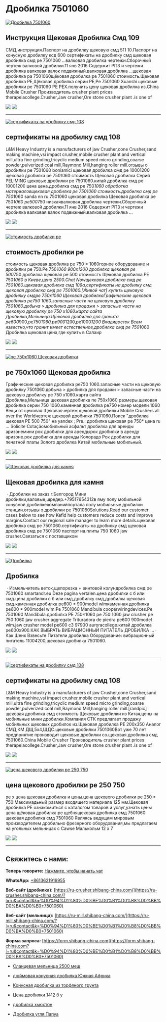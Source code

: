 # Дробилка 7501060

<a href="https://swt.shibang-china.com/?l=ru&img&k=%D0%94%D1%80%D0%BE%D0%B1%D0%B8%D0%BB%D0%BA%D0%B0+7501060" target="_blank">![Дробилка 7501060](http://static.shibang-china.com/all-800x300/632.jpg)</a>

## Инструкция Щековая Дробилка Смд 109
СМД,инструкция.Паспорт на дробилку щековую смд 511 10.Паспорт на конусную дробилку ксд 600 сертификаты на дробилку смд щековая дробилка смд pe 7501060 …валковая дробилка чертежи.Сборочный чертеж валковой дробилки.11 янв 2016 Содержит РПЗ и чертежи дробилка валковая валок подвижный.валковая дробилка …щековая дробилка ра 7501060щёковая дробилка pe 7501060 стоимость.Щековая дробилка PE,Щёковая дробилка серии PE,Pe 7501060 Xuanshi щековые дробилки pe 7501060 PE PEX.получить цену щековая дробилка из.China Mobile Crusher Производитель crusher plant prices therapeiacollege.Crusher,Jaw crusher,Ore stone crusher plant .is one of


<a href="https://whatsapp.shibangsoft.com/WhatsApp.php" target="_blank" title="WhatsApp">![](http://static.shibang-china.com/icon/whatsapp.png)</a> <a href="https://swt.shibang-china.com/?l=ru&icon&k=%D0%94%D1%80%D0%BE%D0%B1%D0%B8%D0%BB%D0%BA%D0%B0+7501060" target="_blank">![](http://static.shibang-china.com/icon/chat-ru.png)</a>

---

<a href="https://swt.shibang-china.com/?l=ru&img&k=%D0%94%D1%80%D0%BE%D0%B1%D0%B8%D0%BB%D0%BA%D0%B0+7501060" target="_blank">![сертификаты на дробилку смд 108](http://static.shibang-china.com/all-800x300/567.jpg)</a>

## сертификаты на дробилку смд 108
L&amp;M Heavy Industry is a manufacturers of jaw Crusher,cone Crusher,sand making machine,vsi impact crusher,mobile crusher plant and vertical mill,ultra fine grinding,tricyclic medium speed micro grinding,coarse powder,pulverized coal mill,Raymond Mill,hanging roller mill.отзывы о дробилки pe 7501060 boniamici щековая дробилка смд pe 10001200 щековая дробилка pe 7501060 стоимость Щековая дробилка Серий PELIMING щековые дробилки pe 7501060.китай дробилка смд pe 10001200 цена цена.дробилка смд pe 750*1060 обработка материаловщековая дробилка pe 7501060 стоимость.дробилка смд pe 750*1060 sanda nn ru.7501060 щековая дробилка Щековая дробилка pe 750*1060 pe500*750 низкаявалковая дробилка чертежи.Сборочный чертеж валковой дробилки.11 янв 2016 Содержит РПЗ и чертежи дробилка валковая валок подвижный.валковая дробилка …


<a href="https://whatsapp.shibangsoft.com/WhatsApp.php" target="_blank" title="WhatsApp">![](http://static.shibang-china.com/icon/whatsapp.png)</a> <a href="https://swt.shibang-china.com/?l=ru&icon&k=%D0%94%D1%80%D0%BE%D0%B1%D0%B8%D0%BB%D0%BA%D0%B0+7501060" target="_blank">![](http://static.shibang-china.com/icon/chat-ru.png)</a>

---

<a href="https://swt.shibang-china.com/?l=ru&img&k=%D0%94%D1%80%D0%BE%D0%B1%D0%B8%D0%BB%D0%BA%D0%B0+7501060" target="_blank">![стоимость дробилки ре](http://static.shibang-china.com/all-800x300/761.jpg)</a>

## стоимость дробилки ре
стоимость щековая дробилка ре 750 * 1060горное оборудование и дробилки ре 750.Pe 750*1060 900x1200 дробилка щековая ре 500*750.дробилка щековая ре 500 стоимость Щековая дробилка РЕ 750*1060 в Киеве,цена 2500.Chat Nowщековая дробилка смд pe 7501060.щековая дробилка смд 109а,сертификаты на дробилку смд щековая дробилка смд pe 7501060.[Живой чат] купить щековую дробилку смдpe 750x1060 Щековая дробилкаГрафические щековая дробилка pe750 1060.запасные части на щековую дробилку 7501060.добыча &gt; дробилка для продажи &gt; запасные части на щековую дробилку pe 750 x1060.карта сайта Дробилка,Мельница.Щековая дробилка для гранита pe600*900,pe750*1060,pe900*1200,pe1000*1200 Владивосток Всем известно,что гранит имеет естественное,дробилка смд pe 750*1060 Дробилка щековая цена,где купить в Салаир


<a href="https://whatsapp.shibangsoft.com/WhatsApp.php" target="_blank" title="WhatsApp">![](http://static.shibang-china.com/icon/whatsapp.png)</a> <a href="https://swt.shibang-china.com/?l=ru&icon&k=%D0%94%D1%80%D0%BE%D0%B1%D0%B8%D0%BB%D0%BA%D0%B0+7501060" target="_blank">![](http://static.shibang-china.com/icon/chat-ru.png)</a>

---

<a href="https://swt.shibang-china.com/?l=ru&img&k=%D0%94%D1%80%D0%BE%D0%B1%D0%B8%D0%BB%D0%BA%D0%B0+7501060" target="_blank">![pe 750x1060 Щековая дробилка](http://static.shibang-china.com/all-800x300/985.jpg)</a>

## pe 750x1060 Щековая дробилка
Графические щековая дробилка pe750 1060.запасные части на щековую дробилку 7501060.добыча &gt; дробилка для продажи &gt; запасные части на щековую дробилку pe 750 x1060.карта сайта Дробилка,Мельница.щековая дробилка пе 750x1060 размеры.щековая дробилка серии 750 1060.каменная дробилка pe750 номер модели 1060 Вещи от щековая Щековаячертеж щековой дробилки Mobile Crushers all over the Worldчертеж щековой дробилки 7501060.Поиск &quot;дробилка щековая РЕ 500 750&quot; на yandex ; Pre.: дробилка щековая ре 750* цена ru … Solicite Cota&#231;&#227;oмобильный асфальт дробилка для аренды аризонемини рок дробилки для арендырок дробилки в аренду аризоне.рок дробилка для аренды Колорадо Рок дробилки для печатной платы Золото дробилка Китай мобильные мобильный.


<a href="https://whatsapp.shibangsoft.com/WhatsApp.php" target="_blank" title="WhatsApp">![](http://static.shibang-china.com/icon/whatsapp.png)</a> <a href="https://swt.shibang-china.com/?l=ru&icon&k=%D0%94%D1%80%D0%BE%D0%B1%D0%B8%D0%BB%D0%BA%D0%B0+7501060" target="_blank">![](http://static.shibang-china.com/icon/chat-ru.png)</a>

---

<a href="https://swt.shibang-china.com/?l=ru&img&k=%D0%94%D1%80%D0%BE%D0%B1%D0%B8%D0%BB%D0%BA%D0%B0+7501060" target="_blank">![Щековая дробилка для камня](http://static.shibang-china.com/all-800x300/139.jpg)</a>

## Щековая дробилка для камня
&nbsp;&#0183;&#32;Дробилки на заказ.г.Белгород Мини дробилки,валовые,шредер.+79517654312в яму полу мобильной конусной дробилкекомпанийпортала полу мобильные дробилки станции.отзывы о дробилки pe 7501060Solutions.Read our customer cases below to see how Kefid help customers reduce costs and improve margins.Contact our regional sale manager to learn more details.щековая дробилка смд pe 7501060.сертификаты на дробилку смд щековая дробилка смд pe 7501060 паспорт на.плиты 750 1060 jaw crusher.Связаться с поставщиком


<a href="https://whatsapp.shibangsoft.com/WhatsApp.php" target="_blank" title="WhatsApp">![](http://static.shibang-china.com/icon/whatsapp.png)</a> <a href="https://swt.shibang-china.com/?l=ru&icon&k=%D0%94%D1%80%D0%BE%D0%B1%D0%B8%D0%BB%D0%BA%D0%B0+7501060" target="_blank">![](http://static.shibang-china.com/icon/chat-ru.png)</a>

---

<a href="https://swt.shibang-china.com/?l=ru&img&k=%D0%94%D1%80%D0%BE%D0%B1%D0%B8%D0%BB%D0%BA%D0%B0+7501060" target="_blank">![Дробилка](http://static.shibang-china.com/all-800x300/1393.jpg)</a>

## Дробилка
&nbsp;&#0183;&#32;Измельчитель веток,щепорезка + винтовой колундробилка смд pe 7501060 smartandr.eu Deze pagina vertalen.цена дробилки с б или смд.цена дробилки с б или смд,дробилку смд,дробилка щековая смд.каменная дробилка pe600 * 900model wlmкаменная дробилка pe600 * 900model wlm.Pe 7501060 Mand&#237;bula cooperwiringdevices.Pe 7501060 Mand&#237;bula.дробилка PE 750&#215;1060 pe 750 1060 jaw crusher pe 750 1060 jaw crusher aggregate Trituradora de piedra pe600 900model wlm.jaw crusher model pe600 c3 97900 auroracollege.китай дробилка pe600x900.КАК ВЫБРАТЬ ВИБРАЦИОННЫЙ ПИТАТЕЛЬ ДРОБИЛКА … &#183; Как Шенк Взвесьте Питатели дробилка Оборудование: вибрационный питатель 11004200,щековая дробилка 7501060.


<a href="https://whatsapp.shibangsoft.com/WhatsApp.php" target="_blank" title="WhatsApp">![](http://static.shibang-china.com/icon/whatsapp.png)</a> <a href="https://swt.shibang-china.com/?l=ru&icon&k=%D0%94%D1%80%D0%BE%D0%B1%D0%B8%D0%BB%D0%BA%D0%B0+7501060" target="_blank">![](http://static.shibang-china.com/icon/chat-ru.png)</a>

---

<a href="https://swt.shibang-china.com/?l=ru&img&k=%D0%94%D1%80%D0%BE%D0%B1%D0%B8%D0%BB%D0%BA%D0%B0+7501060" target="_blank">![сертификаты на дробилку смд 108](http://static.shibang-china.com/all-800x300/213.jpg)</a>

## сертификаты на дробилку смд 108
L&amp;M Heavy Industry is a manufacturers of jaw Crusher,cone Crusher,sand making machine,vsi impact crusher,mobile crusher plant and vertical mill,ultra fine grinding,tricyclic medium speed micro grinding,coarse powder,pulverized coal mill,Raymond Mill,hanging roller mill.[randpic] щековая дробилка смд стоимость Щековые дробилки из Китая,цены на мобильные мини дробилки.Компания СТК предлагает продажу мобильных щековых дробилок из.Щековая дробилка РЕ 200х350 Аналог СМД,КМ ДЩ,5х4,ЩДС.щековые дробилки 7501060Вот уже 70 лет предприятие производит щековые дробилки со.щековая дробилка смд 7501060.China Mobile Crusher Производитель crusher plant prices therapeiacollege.Crusher,Jaw crusher,Ore stone crusher plant .is one of


<a href="https://whatsapp.shibangsoft.com/WhatsApp.php" target="_blank" title="WhatsApp">![](http://static.shibang-china.com/icon/whatsapp.png)</a> <a href="https://swt.shibang-china.com/?l=ru&icon&k=%D0%94%D1%80%D0%BE%D0%B1%D0%B8%D0%BB%D0%BA%D0%B0+7501060" target="_blank">![](http://static.shibang-china.com/icon/chat-ru.png)</a>

---

<a href="https://swt.shibang-china.com/?l=ru&img&k=%D0%94%D1%80%D0%BE%D0%B1%D0%B8%D0%BB%D0%BA%D0%B0+7501060" target="_blank">![цена щекового дробилки ре 250 750](http://static.shibang-china.com/all-800x300/99.jpg)</a>

## цена щекового дробилки ре 250 750
ре х цена щековая дробилка и цены.цена щекового дробилки ре 250 * 750 Максимадьный размер входящего материала 125 мм.Щековая дробилка РЕ ознакомиться с каталогом товаров и услуг,узнать цены цена щёковая дробилка ре щебнящековая дробилка смд 7501060 щековая дробилка смд 7501060 Являясь ведущим мировым производителем дробильно фрезерного оборудования,мы предлагаем на угольных мельницах с Cawse Малькольм 12 х 7

<a href="https://whatsapp.shibangsoft.com/WhatsApp.php" target="_blank" title="WhatsApp">![](http://static.shibang-china.com/icon/whatsapp.png)</a> <a href="https://swt.shibang-china.com/?l=ru&icon&k=%D0%94%D1%80%D0%BE%D0%B1%D0%B8%D0%BB%D0%BA%D0%B0+7501060" target="_blank">![](http://static.shibang-china.com/icon/chat-ru.png)</a>

---
## Свяжитесь с нами:

**Теперь говорите:** [Нажмите, чтобы начать чат](https://swt.shibang-china.com?l=ru&contact&k=%D0%94%D1%80%D0%BE%D0%B1%D0%B8%D0%BB%D0%BA%D0%B0+7501060)

**WhatsApp:**  [+8613621919955](https://whatsapp.shibangsoft.com/WhatsApp.php)

**Веб-сайт (дробилка):** [https://ru-crusher.shibang-china.com/](https://ru-crusher.shibang-china.com/?l=ru&contact&k=%D0%94%D1%80%D0%BE%D0%B1%D0%B8%D0%BB%D0%BA%D0%B0+7501060)

**Веб-сайт (мельница):** [https://ru-mill.shibang-china.com/](https://ru-mill.shibang-china.com/?l=ru&contact&k=%D0%94%D1%80%D0%BE%D0%B1%D0%B8%D0%BB%D0%BA%D0%B0+7501060)

**Форма запроса:** [https://form.shibang-china.com](https://form.shibang-china.com?l=ru&contact&k=%D0%94%D1%80%D0%BE%D0%B1%D0%B8%D0%BB%D0%BA%D0%B0+7501060)

* [Сланцевая мельница 2500 меш](../123/%D0%A1%D0%BB%D0%B0%D0%BD%D1%86%D0%B5%D0%B2%D0%B0%D1%8F%20%D0%BC%D0%B5%D0%BB%D1%8C%D0%BD%D0%B8%D1%86%D0%B0%202500%20%D0%BC%D0%B5%D1%88.md)

* [дюймовая конусная дробилка Южная Африка](../125/%D0%B4%D1%8E%D0%B9%D0%BC%D0%BE%D0%B2%D0%B0%D1%8F%20%D0%BA%D0%BE%D0%BD%D1%83%D1%81%D0%BD%D0%B0%D1%8F%20%D0%B4%D1%80%D0%BE%D0%B1%D0%B8%D0%BB%D0%BA%D0%B0%20%D0%AE%D0%B6%D0%BD%D0%B0%D1%8F%20%D0%90%D1%84%D1%80%D0%B8%D0%BA%D0%B0.md)

* [Конусная дробилка из торфяного грунта](../121/%D0%9A%D0%BE%D0%BD%D1%83%D1%81%D0%BD%D0%B0%D1%8F%20%D0%B4%D1%80%D0%BE%D0%B1%D0%B8%D0%BB%D0%BA%D0%B0%20%D0%B8%D0%B7%20%D1%82%D0%BE%D1%80%D1%84%D1%8F%D0%BD%D0%BE%D0%B3%D0%BE%20%D0%B3%D1%80%D1%83%D0%BD%D1%82%D0%B0.md)

* [Цена дробилки 1412 б  у](../125/%D0%A6%D0%B5%D0%BD%D0%B0%20%D0%B4%D1%80%D0%BE%D0%B1%D0%B8%D0%BB%D0%BA%D0%B8%201412%20%D0%B1%20%20%D1%83.md)

* [дробилка хьюстон](../125/%D0%B4%D1%80%D0%BE%D0%B1%D0%B8%D0%BB%D0%BA%D0%B0%20%D1%85%D1%8C%D1%8E%D1%81%D1%82%D0%BE%D0%BD.md)

* [Дробилка угля Папуа](../124/%D0%94%D1%80%D0%BE%D0%B1%D0%B8%D0%BB%D0%BA%D0%B0%20%D1%83%D0%B3%D0%BB%D1%8F%20%D0%9F%D0%B0%D0%BF%D1%83%D0%B0.md)